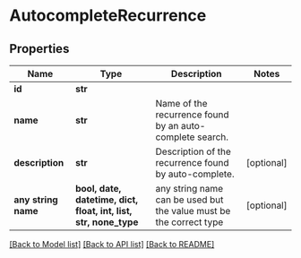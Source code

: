 # AutocompleteRecurrence


## Properties
Name | Type | Description | Notes
------------ | ------------- | ------------- | -------------
**id** | **str** |  | 
**name** | **str** | Name of the recurrence found by an auto-complete search. | 
**description** | **str** | Description of the recurrence found by auto-complete. | [optional] 
**any string name** | **bool, date, datetime, dict, float, int, list, str, none_type** | any string name can be used but the value must be the correct type | [optional]

[[Back to Model list]](../README.md#documentation-for-models) [[Back to API list]](../README.md#documentation-for-api-endpoints) [[Back to README]](../README.md)


